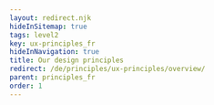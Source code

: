 ```yaml
---
layout: redirect.njk
hideInSitemap: true
tags: level2
key: ux-principles_fr
hideInNavigation: true
title: Our design principles
redirect: /de/principles/ux-principles/overview/
parent: principles_fr
order: 1
---
```

